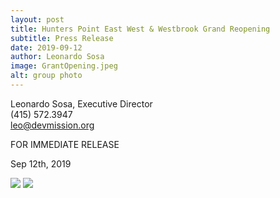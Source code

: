 ```yaml
---
layout: post
title: Hunters Point East West & Westbrook Grand Reopening
subtitle: Press Release
date: 2019-09-12
author: Leonardo Sosa
image: GrantOpening.jpeg
alt: group photo
---
```

Leonardo Sosa, Executive Director<br>
(415) 572.3947<br>
leo@devmission.org<br>

FOR IMMEDIATE RELEASE<br>

Sep 12th, 2019<br>


<img src="..img/blog/reopening_part_one.png">
<img src="..img/blog/reopening_part_two.png">

